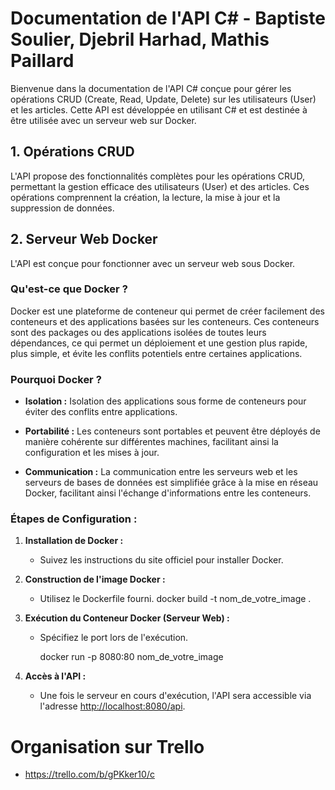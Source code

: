 # Documentation de l'API C# - Baptiste Soulier, Djebril Harhad, Mathis Paillard

Bienvenue dans la documentation de l'API C# conçue pour gérer les opérations CRUD (Create, Read, Update, Delete) sur les utilisateurs (User) et les articles. Cette API est développée en utilisant C# et est destinée à être utilisée avec un serveur web sur Docker.

## 1. Opérations CRUD

L'API propose des fonctionnalités complètes pour les opérations CRUD, permettant la gestion efficace des utilisateurs (User) et des articles. Ces opérations comprennent la création, la lecture, la mise à jour et la suppression de données.

## 2. Serveur Web Docker

L'API est conçue pour fonctionner avec un serveur web sous Docker.

### Qu'est-ce que Docker ?

Docker est une plateforme de conteneur qui permet de créer facilement des conteneurs et des applications basées sur les conteneurs. Ces conteneurs sont des packages ou des applications isolées de toutes leurs dépendances, ce qui permet un déploiement et une gestion plus rapide, plus simple, et évite les conflits potentiels entre certaines applications.

### Pourquoi Docker ?

- **Isolation :** Isolation des applications sous forme de conteneurs pour éviter des conflits entre applications.

- **Portabilité :** Les conteneurs sont portables et peuvent être déployés de manière cohérente sur différentes machines, facilitant ainsi la configuration et les mises à jour.

- **Communication :** La communication entre les serveurs web et les serveurs de bases de données est simplifiée grâce à la mise en réseau Docker, facilitant ainsi l'échange d'informations entre les conteneurs.

### Étapes de Configuration :

1. **Installation de Docker :**
   - Suivez les instructions du site officiel pour installer Docker.

2. **Construction de l'image Docker :**
   - Utilisez le Dockerfile fourni.
     docker build -t nom_de_votre_image .

3. **Exécution du Conteneur Docker (Serveur Web) :**
   - Spécifiez le port lors de l'exécution.

     docker run -p 8080:80 nom_de_votre_image

4. **Accès à l'API :**
   - Une fois le serveur en cours d'exécution, l'API sera accessible via l'adresse [http://localhost:8080/api](http://localhost:8080/api).

# Organisation sur Trello

   - https://trello.com/b/gPKker10/c